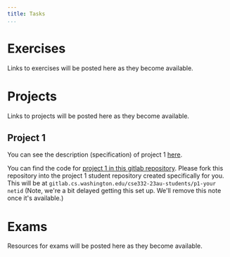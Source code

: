 ```yaml
---
title: Tasks
...
```



# Exercises

 Links to exercises will be posted here as they become available.

# Projects

Links to projects will be posted here as they become available.

## Project 1

You can see the description (specification) of project 1 [here](https://docs.google.com/document/d/19Hg9mZngymc2_bSqf4y5U5FcgrqBLs8dux5Eo7ucMNM/edit?usp=sharing).

You can find the code for [project 1 in this gitlab repository](https://gitlab.cs.washington.edu/cse332-23au/p1-public). Please fork this repository into the project 1 student repository created specifically for you. This will be at `gitlab.cs.washington.edu/cse332-23au-students/p1-your netid` (Note, we're a bit delayed getting this set up. We'll remove this note once it's available.)


# Exams

Resources for exams will be posted here as they become available.
